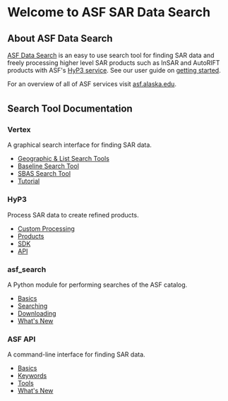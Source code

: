 
# Welcome to ASF SAR Data Search

## About ASF Data Search

[ASF Data Search](https://search.asf.alaska.edu/) is an easy to use search tool for finding SAR data and freely processing higher level SAR products such as InSAR and AutoRIFT products with ASF's [HyP3 service](https://hyp3-docs.asf.alaska.edu). See our user guide on [getting started](vertex/manual.md).

For an overview of all of ASF services visit [asf.alaska.edu](https://asf.alaska.edu).

<div class="documentation-block">
<h2 class="text-center documentation-header" style="margin-top: 35px; margin-bottom: 25px;">Search Tool Documentation</h2>

<div class="row">
  <div class="row-container">
    <div class="card">
      <div class="card-body">
        <h3 class="card-title text-center">Vertex</h3>
        <p class="card-description">A graphical search interface for finding SAR data.</p>
        <ul class="doc-links">
          <li><a href="vertex/manual/">Geographic & List Search Tools</a></li>
          <li><a href="vertex/baseline/">Baseline Search Tool</a></li>
          <li><a href="vertex/sbas/">SBAS Search Tool</a></li>
          <li><a href="https://www.youtube.com/playlist?list=PLXluIEvp5ZzIWd0yNy-ANfdwWjCD1hInA">Tutorial</a></li>
        </ul>
      </div>
    </div>
  </div>
  <div class="row-container">
    <div class="card">
      <div class="card-body">
        <h3 class="card-title text-center">HyP3</h3>
        <p class="card-description">Process SAR data to create refined products.</p>
        <ul class="doc-links">
          <li><a href="https://hyp3-docs.asf.alaska.edu">Custom Processing</a></li>
          <li><a href="https://hyp3-docs.asf.alaska.edu/products/">Products</a></li>
          <li><a href="https://hyp3-docs.asf.alaska.edu/using/sdk/">SDK</a></li>
          <li><a href="https://hyp3-docs.asf.alaska.edu/using/api/">API</a></li>
        </ul>
      </div>
    </div>
  </div>
</div>

<div class="row">
  <div class="row-container">
    <div class="card">
      <div class="card-body">
        <h3 class="card-title text-center">asf_search</h3>
        <p class="card-description">A Python module for performing searches of the ASF catalog.</p>
        <ul class="doc-links">
          <li><a href="asf_search/basics/">Basics</a></li>
          <li><a href="asf_search/searching/">Searching</a></li>
          <li><a href="asf_search/downloading/">Downloading</a></li>
          <li><a href="https://github.com/asfadmin/Discovery-asf_search/blob/master/CHANGELOG.md/">What's New</a></li>
        </ul>
      </div>
    </div>
  </div>
  <div class="row-container">
    <div class="card">
      <div class="card-body">
        <h3 class="card-title text-center">ASF API</h3>
        <p class="card-description">A command-line interface for finding SAR data.</p>
        <ul class='doc-links'>
          <li><a href="api/basics/">Basics</a></li>
          <li><a href="api/keywords/">Keywords</a></li>
          <li><a href="api/tools/">Tools</a> </li>
          <li><a href="api/changelog/">What's New</a></li>
        </ul>
      </div>
    </div>
  </div>
</div>
